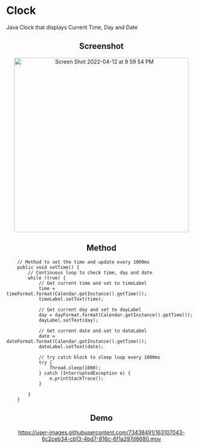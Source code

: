 # Clock
Java Clock that displays Current Time, Day and Date

<h2 align="center">Screenshot</h2>
<div align="center">
<img width="462" alt="Screen Shot 2022-04-12 at 9 59 54 PM" src="https://user-images.githubusercontent.com/73438491/163104985-743f7f94-ddd6-4150-9c7e-342b247b3fae.png">	
</div>

<h2 align="center">Method</h2>

```
	// Method to set the time and update every 1000ms
	public void setTime() {
		// Continuous loop to check time, day and date
		while (true) {
			// Get current time and set to timeLabel
			time = timeFormat.format(Calendar.getInstance().getTime());
			timeLabel.setText(time);

			// Get current day and set to dayLabel
			day = dayFormat.format(Calendar.getInstance().getTime());
			dayLabel.setText(day);

			// Get current date and set to dateLabel
			date = dateFormat.format(Calendar.getInstance().getTime());
			dateLabel.setText(date);

			// try catch block to sleep loop every 1000ms
			try {
				Thread.sleep(1000);
			} catch (InterruptedException e) {
				e.printStackTrace();
			}

		}
	}
```
	
<h2 align="center">Demo</h2>
<div align="center">
	
https://user-images.githubusercontent.com/73438491/163107043-6c2ceb34-cb13-4bd7-816c-6f1a297d8680.mov

</div>
